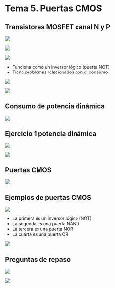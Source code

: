 # Tema 5. Puertas CMOS

## Transistores MOSFET canal N y P

![](./img/Pasted%20image%2020231216094954.png)

![](./img/Pasted%20image%2020231216095039.png)

![](./img/Pasted%20image%2020231216095145.png)

- Funciona como un inversor lógico (puerta NOT)
- Tiene problemas relacionados con el consumo

![](./img/Pasted%20image%2020231216095248.png)

![](./img/Pasted%20image%2020231216095339.png)

## Consumo de potencia dinámica

![](./img/Pasted%20image%2020231216095530.png)

## Ejercicio 1 potencia dinámica

![](./img/Pasted%20image%2020231216095633.png)

![](./img/Pasted%20image%2020231216095658.png)

## Puertas CMOS

![](./img/Pasted%20image%2020231216095727.png)

## Ejemplos de puertas CMOS

![](./img/Pasted%20image%2020231216100720.png)

- La primera es un inversor lógico (NOT)
- La segunda es una puerta NAND
- La tercera es una puerta NOR
- La cuarta es una puerta OR

![](./img/IMG_6458.jpeg)

## Preguntas de repaso

![](./img/Pasted%20image%2020231216103914.png)

![](./img/Pasted%20image%2020231216103936.png)


